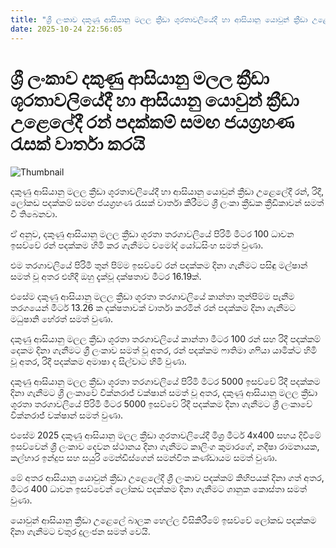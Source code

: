 ```yaml
---
title: "ශ්‍රී ලංකාව දකුණු ආසියානු මලල ක්‍රීඩා ශූරතාවලියේදී හා ආසියානු යොවුන් ක්‍රීඩා උළෙලේදී රන් පදක්කම් සමඟ ජයග්‍රහණ රැසක් වාර්තා කරයි"
date: 2025-10-24 22:56:05
---
```


# ශ්‍රී ලංකාව දකුණු ආසියානු මලල ක්‍රීඩා ශූරතාවලියේදී හා ආසියානු යොවුන් ක්‍රීඩා උළෙලේදී රන් පදක්කම් සමඟ ජයග්‍රහණ රැසක් වාර්තා කරයි

![Thumbnail](https://helakuru.sgp1.cdn.digitaloceanspaces.com/esana/images/lib/ygvd.jpg)

දකුණු ආසියානු මලල ක්‍රීඩා ශූරතාවලියේදී හා ආසියානු යොවුන් ක්‍රීඩා උළෙලේදී රන්, රිදී, ලෝකඩ පදක්කම් සමඟ ජයග්‍රහණ රැසක් වාර්තා කිරීමට ශ්‍රී ලංකා ක්‍රීඩක ක්‍රීඩිකාවන් සමත් වී තිබෙනවා.

ඒ අනුව, දකුණු ආසියානු මලල ක්‍රීඩා ශූරතා තරගාවලියේ පිරිමි මීටර 100 ධාවන ඉසව්වේ රන් පදක්කම හිමි කර ගැනීමට චමෝද් යෝධසිංහ සමත් වුණා.

එම තරගාවලියේ පිරිමි තුන් පිම්ම ඉසව්වේ රන් පදක්කම දිනා ගැනීමට පසිඳු මල්ෂාන් සමත් වූ අතර එහිදී ඔහු දැක්වූ දක්ෂතාව මීටර 16.19ක්.

එසේම දකුණු ආසියානු මලල ක්‍රීඩා ශූරතා තරගාවලියේ කාන්තා තුන්පිම්ම පැනීම තරගයෙන් මීටර් 13.26 ක දක්ෂතාවක් වාර්තා කරමින් රන් පදක්කම දිනා ගැනීමට මධුෂානි හේරත් සමත් වුණා.

දකුණු ආසියානු මලල ක්‍රීඩා ශූරතා තරගාවලියේ කාන්තා මීටර 100 රන් සහ රිදී පදක්කම් දෙකම දිනා ගැනීමට ශ්‍රී ලංකාව සමත් වූ අතර, රන් පදක්කම ෆාතිමා ශෆියා යාමික්ට හිමි වූ අතර, රිදී පදක්කම අමාෂා ද සිල්වාට හිමි වුණා.

දකුණු ආසියානු මලල ක්‍රීඩා ශූරතා තරගාවලියේ පිරිමි මීටර 5000 ඉසව්වේ රිදී පදක්කම දිනා ගැනීමට ශ්‍රී ලංකාවේ වික්නරාජ් වක්ෂාන් සමත් වූ අතර, දකුණු ආසියානු මලල ක්‍රීඩා ශූරතා තරගාවලියේ පිරිමි මීටර 5000 ඉසව්වේ රිදී පදක්කම දිනා ගැනීමට ශ්‍රී ලංකාවේ වික්නරාජ් වක්ෂාන් සමත් වුණා.

එසේම 2025 දකුණු ආසියානු මලල ක්‍රීඩා ශූරතාවලියේදී මිශ්‍ර මීටර් 4x400 සහය දිවීමේ ඉසව්වෙන් ශ්‍රී ලංකාව දෙවන ස්ථානය දිනා ගැනීමට කාලිංග කුමාරගේ, නදීෂා රාමනායක, කල්හාර ඉන්දුප සහ සයුරි මෙන්ඩිස්ගෙන් සමන්විත කණ්ඩායම සමත් වුණා.

මේ අතර ආසියානු යොවුන් ක්‍රීඩා උළෙලේදී ශ්‍රී ලංකාව පදක්කම් කිහිපයක් දිනා ගත් අතර, මීටර 400 ධාවන ඉසව්වෙන් ලෝකඩ පදක්කම දිනා ගැනීමට ශානුක කොස්තා සමත් වුණා.

යොවුන් ආසියානු ක්‍රීඩා උළෙලේ බාලක හෙල්ල විසිකිරීමේ ඉසව්වේ ලෝකඩ පදක්කම දිනා ගැනීමට චතුර දුලංජන සමත් වෙයි.

